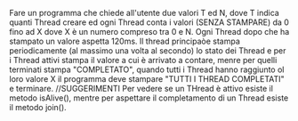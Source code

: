 Fare un programma che chiede all'utente due valori T ed N, dove T indica quanti Thread creare ed ogni Thread conta i valori (SENZA STAMPARE) da 0 fino ad X dove X è un numero compreso tra 0 e N.
Ogni Thread dopo che ha stampato un valore aspetta 120ms.
Il thread principaòe stampa periodicamente (al massimo una volta al secondo) lo stato dei Thread e per i Thread attivi stampa il valore a cui è arrivato a contare,
menre per quelli terminati stampa "COMPLETATO", quando tutti i Thread hanno raggiunto ol loro valore X il programma deve stampare "TUTTI I THREAD COMPLETATI" e terminare.
//SUGGERIMENTI
Per vedere se un THread è attivo esiste il metodo isAlive(), mentre per aspettare il completamento di un Thread esiste il metodo join().
